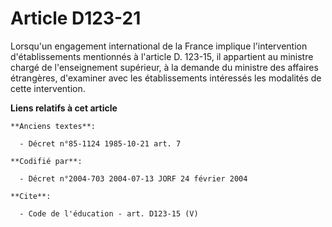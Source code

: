# Article D123-21

Lorsqu'un engagement international de la France implique l'intervention d'établissements mentionnés à l'article D. 123-15, il
appartient au ministre chargé de l'enseignement supérieur, à la demande du ministre des affaires étrangères, d'examiner avec
les établissements intéressés les modalités de cette intervention.

**Liens relatifs à cet article**

	**Anciens textes**:

	  - Décret n°85-1124 1985-10-21 art. 7

	**Codifié par**:

	  - Décret n°2004-703 2004-07-13 JORF 24 février 2004

	**Cite**:

	  - Code de l'éducation - art. D123-15 (V)
